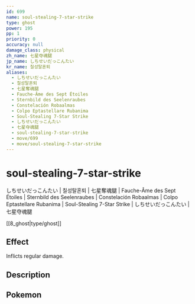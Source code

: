 ```yaml
---
id: 699
name: soul-stealing-7-star-strike
type: ghost
power: 195
pp: 1
priority: 0
accuracy: null
damage_class: physical
zh_name: 七星夺魂腿
jp_name: しちせいだっこんたい
kr_name: 칠성탈혼퇴
aliases:
  - しちせいだっこんたい
  - 칠성탈혼퇴
  - 七星奪魂腿
  - Fauche-Âme des Sept Étoiles
  - Sternbild des Seelenraubes
  - Constelación Robaalmas
  - Colpo Eptastellare Rubanima
  - Soul-Stealing 7-Star Strike
  - しちせいだっこんたい
  - 七星夺魂腿
  - soul-stealing-7-star-strike
  - move/699
  - move/soul-stealing-7-star-strike
---
```

# soul-stealing-7-star-strike
    
しちせいだっこんたい | 칠성탈혼퇴 | 七星奪魂腿 | Fauche-Âme des Sept Étoiles | Sternbild des Seelenraubes | Constelación Robaalmas | Colpo Eptastellare Rubanima | Soul-Stealing 7-Star Strike | しちせいだっこんたい | 七星夺魂腿

[[8_ghost|type/ghost]]

## Effect

Inflicts regular damage.

## Description



## Pokemon



